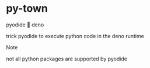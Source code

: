 # py-town

pyodide 🤝 deno

trick pyodide to execute python code in the deno runtime

> [!NOTE]  
> not all python packages are supported by pyodide
